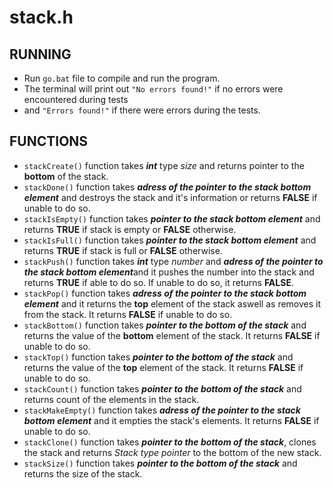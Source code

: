 # stack.h

## RUNNING
- Run `go.bat` file to compile and run the program.
- The terminal will print out `"No errors found!"` if no errors were encountered during tests
- and `"Errors found!"` if there were errors during the tests.

## FUNCTIONS
- `stackCreate()` function takes ***int*** type *size* and returns pointer to the **bottom** of the stack.
- `stackDone()` function takes ***adress of the pointer to the stack bottom element*** and destroys the stack and it's information or returns **FALSE** if unable to do so.
- `stackIsEmpty()` function takes ***pointer to the stack bottom element*** and returns **TRUE** if stack is empty or **FALSE** otherwise.
- `stackIsFull()` function takes ***pointer to the stack bottom element*** and returns **TRUE** if stack is full or **FALSE** otherwise.
- `stackPush()` function takes ***int*** type *number* and ***adress of the pointer to the stack bottom element***and it pushes the number into the stack and returns **TRUE** if able to do so. If unable to do so, it returns **FALSE**.
- `stackPop()` function takes ***adress of the pointer to the stack bottom element*** and it returns the **top** element of the stack aswell as removes it from the stack. It returns **FALSE** if unable to do so.
- `stackBottom()` function takes ***pointer to the bottom of the stack*** and returns the value of the **bottom** element of the stack. It returns **FALSE** if unable to do so.
- `stackTop()` function takes ***pointer to the bottom of the stack*** and returns the value of the **top** element of the stack. It returns **FALSE** if unable to do so.
- `stackCount()` function takes ***pointer to the bottom of the stack*** and returns count of the elements in the stack.
- `stackMakeEmpty()` function takes ***adress of the pointer to the stack bottom element*** and it empties the stack's elements. It returns **FALSE** if unable to do so.
- `stackClone()` function takes ***pointer to the bottom of the stack***, clones the stack and returns *Stack type pointer* to the bottom of the new stack.
- `stackSize()` function takes ***pointer to the bottom of the stack*** and returns the size of the stack.